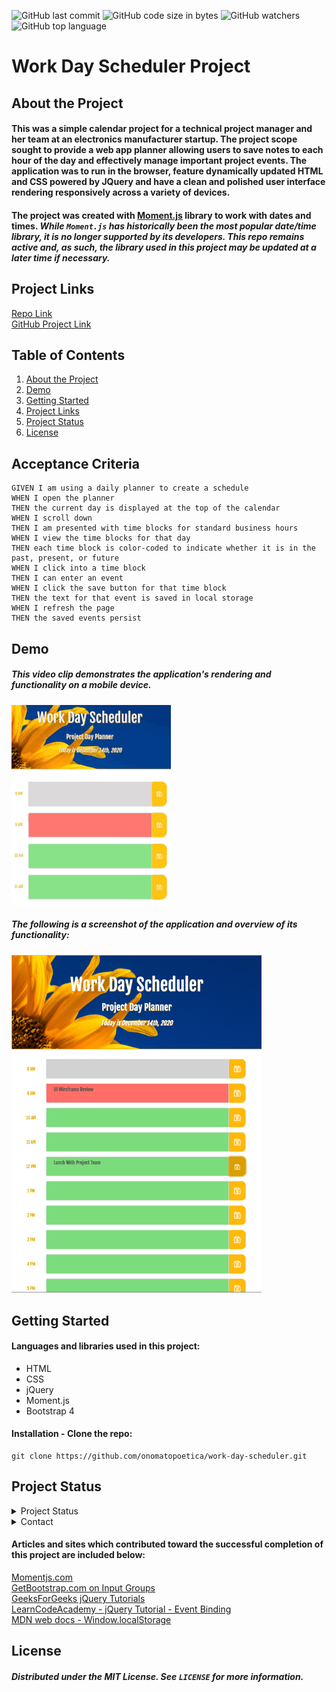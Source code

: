 ![GitHub last commit](https://img.shields.io/github/last-commit/onomatopoetica/work-day-scheduler)  ![GitHub code size in bytes](https://img.shields.io/github/languages/code-size/onomatopoetica/work-day-scheduler)  ![GitHub watchers](https://img.shields.io/github/watchers/onomatopoetica/work-day-scheduler?label=Watch&style=social)  ![GitHub top language](https://img.shields.io/github/languages/top/onomatopoetica/work-day-scheduler)

# Work Day Scheduler Project <br>

## About the Project

#### This was a simple calendar project for a technical project manager and her team at an electronics manufacturer startup. The project scope sought to provide a web app planner allowing users to save notes to each hour of the day and effectively manage important project events. The application was to run in the browser, feature dynamically updated HTML and CSS powered by JQuery and have a clean and polished user interface rendering responsively across a variety of devices. 

#### The project was created with [Moment.js](https://momentjs.com/) library to work with dates and times. <em> While `Moment.js` has historically been the most popular date/time library, it is no longer supported by its developers. This repo remains active and, as such, the library used in this project may be updated at a later time if necessary. </em> 

## Project Links
[Repo Link](https://github.com/onomatopoetica/work-day-scheduler) <br>
[GitHub Project Link](https://onomatopoetica.github.io/work-day-scheduler/)

## Table of Contents
1. [About the Project](#About-The-Project)
1. [Demo](#Demo)
1. [Getting Started](#Getting-Started)
1. [Project Links](#Project-Links)
1. [Project Status](#Project-Status)
1. [License](#License)

## Acceptance Criteria

```
GIVEN I am using a daily planner to create a schedule
WHEN I open the planner
THEN the current day is displayed at the top of the calendar
WHEN I scroll down
THEN I am presented with time blocks for standard business hours
WHEN I view the time blocks for that day
THEN each time block is color-coded to indicate whether it is in the past, present, or future
WHEN I click into a time block
THEN I can enter an event
WHEN I click the save button for that time block
THEN the text for that event is saved in local storage
WHEN I refresh the page
THEN the saved events persist
```

## Demo

##### This video clip demonstrates the application's rendering and functionality on a mobile device. <br>

![See how it works!](https://github.com/onomatopoetica/work-day-scheduler/blob/main/assets/schedulerDemo.GIF)  

##### The following is a screenshot of the application and overview of its functionality: <br>

<img src="assets/scheduler0meetings.png" alt="planner screenshot" title="screenshot" width="400" height="auto">

## Getting Started

#### Languages and libraries used in this project:
* HTML
* CSS
* jQuery
* Moment.js
* Bootstrap 4

#### Installation - Clone the repo: <br>
   ```  
   git clone https://github.com/onomatopoetica/work-day-scheduler.git
   ```

## Project Status
<details>
    <summary>Project Status</summary>
    Active
</details>
<details>
    <summary>Contact</summary>
    jendotb@gmail.com
</details>

#### Articles and sites which contributed toward the successful completion of this project are included below:

[Momentjs.com](https://momentjs.com/) <br>
[GetBootstrap.com on Input Groups](https://getbootstrap.com/docs/4.0/components/input-group/) <br>
[GeeksForGeeks jQuery Tutorials](https://www.geeksforgeeks.org/jquery-tutorials/) <br>
[LearnCodeAcademy - jQuery Tutorial - Event Binding](https://www.youtube.com/watch?v=G-POtu9J-m4) <br>
[MDN web docs - Window.localStorage](https://developer.mozilla.org/en-US/docs/Web/API/Window/localStorage) <br>

## License
##### Distributed under the MIT License. See `LICENSE` for more information.
